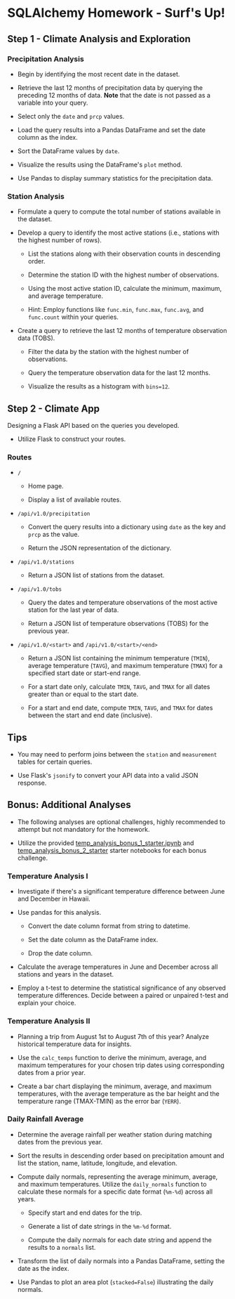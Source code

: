 # SQLAlchemy Homework - Surf's Up!

## Step 1 - Climate Analysis and Exploration

### Precipitation Analysis

* Begin by identifying the most recent date in the dataset.

* Retrieve the last 12 months of precipitation data by querying the preceding 12 months of data. **Note** that the date is not passed as a variable into your query.

* Select only the `date` and `prcp` values.

* Load the query results into a Pandas DataFrame and set the date column as the index.

* Sort the DataFrame values by `date`.

* Visualize the results using the DataFrame's `plot` method.

* Use Pandas to display summary statistics for the precipitation data.

### Station Analysis

* Formulate a query to compute the total number of stations available in the dataset.

* Develop a query to identify the most active stations (i.e., stations with the highest number of rows).

  * List the stations along with their observation counts in descending order.

  * Determine the station ID with the highest number of observations.

  * Using the most active station ID, calculate the minimum, maximum, and average temperature.

  * Hint: Employ functions like `func.min`, `func.max`, `func.avg`, and `func.count` within your queries.

* Create a query to retrieve the last 12 months of temperature observation data (TOBS).

  * Filter the data by the station with the highest number of observations.

  * Query the temperature observation data for the last 12 months.

  * Visualize the results as a histogram with `bins=12`.

## Step 2 - Climate App

 Designing a Flask API based on the queries you developed.

* Utilize Flask to construct your routes.

### Routes

* `/`

  * Home page.

  * Display a list of available routes.

* `/api/v1.0/precipitation`

  * Convert the query results into a dictionary using `date` as the key and `prcp` as the value.

  * Return the JSON representation of the dictionary.

* `/api/v1.0/stations`

  * Return a JSON list of stations from the dataset.

* `/api/v1.0/tobs`

  * Query the dates and temperature observations of the most active station for the last year of data.

  * Return a JSON list of temperature observations (TOBS) for the previous year.

* `/api/v1.0/<start>` and `/api/v1.0/<start>/<end>`

  * Return a JSON list containing the minimum temperature (`TMIN`), average temperature (`TAVG`), and maximum temperature (`TMAX`) for a specified start date or start-end range.

  * For a start date only, calculate `TMIN`, `TAVG`, and `TMAX` for all dates greater than or equal to the start date.

  * For a start and end date, compute `TMIN`, `TAVG`, and `TMAX` for dates between the start and end date (inclusive).

## Tips

* You may need to perform joins between the `station` and `measurement` tables for certain queries.

* Use Flask's `jsonify` to convert your API data into a valid JSON response.

## Bonus: Additional Analyses

* The following analyses are optional challenges, highly recommended to attempt but not mandatory for the homework.

* Utilize the provided [temp_analysis_bonus_1_starter.ipynb](SurfsUp/temp_analysis_bonus_1_starter.ipynb) and [temp_analysis_bonus_2_starter](SurfsUp/temp_analysis_bonus_2_starter.ipynb) starter notebooks for each bonus challenge.

### Temperature Analysis I

* Investigate if there's a significant temperature difference between June and December in Hawaii.

* Use pandas for this analysis.

  * Convert the date column format from string to datetime.

  * Set the date column as the DataFrame index.

  * Drop the date column.

* Calculate the average temperatures in June and December across all stations and years in the dataset.

* Employ a t-test to determine the statistical significance of any observed temperature differences. Decide between a paired or unpaired t-test and explain your choice.

### Temperature Analysis II

* Planning a trip from August 1st to August 7th of this year? Analyze historical temperature data for insights.

* Use the `calc_temps` function to derive the minimum, average, and maximum temperatures for your chosen trip dates using corresponding dates from a prior year.

* Create a bar chart displaying the minimum, average, and maximum temperatures, with the average temperature as the bar height and the temperature range (TMAX-TMIN) as the error bar (`YERR`).

### Daily Rainfall Average

* Determine the average rainfall per weather station during matching dates from the previous year.

* Sort the results in descending order based on precipitation amount and list the station, name, latitude, longitude, and elevation.

* Compute daily normals, representing the average minimum, average, and maximum temperatures. Utilize the `daily_normals` function to calculate these normals for a specific date format (`%m-%d`) across all years.

  * Specify start and end dates for the trip.

  * Generate a list of date strings in the `%m-%d` format.

  * Compute the daily normals for each date string and append the results to a `normals` list.

* Transform the list of daily normals into a Pandas DataFrame, setting the date as the index.

* Use Pandas to plot an area plot (`stacked=False`) illustrating the daily normals.
